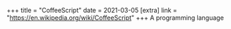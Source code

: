 +++
title = "CoffeeScript"
date = 2021-03-05
[extra]
link = "https://en.wikipedia.org/wiki/CoffeeScript"
+++
A programming language

